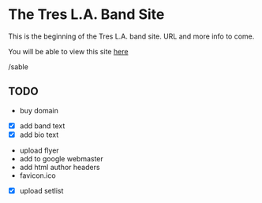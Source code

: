 # The Tres L.A. Band Site

This is the beginning of the Tres L.A. band site. URL and more info to come.

You will be able to view this site [here](https://sc137.github.io/treslaband/)

/sable

## TODO

* buy domain
* [X] add band text
* [X] add bio text
* upload flyer
* add to google webmaster
* add html author headers
* favicon.ico
* [X] upload setlist
